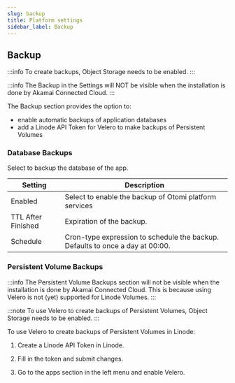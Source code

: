 ```yaml
---
slug: backup
title: Platform settings
sidebar_label: Backup
---
```


## Backup

:::info
To create backups, Object Storage needs to be enabled.
:::

:::info
The Backup in the Settings will NOT be visible when the installation is done by Akamai Connected Cloud. 
:::

The Backup section provides the option to:

- enable automatic backups of application databases
- add a Linode API Token for Velero to make backups of Persistent Volumes

### Database Backups

Select to backup the database of the app.

| Setting            | Description                                                                   |
| ------------------ | ----------------------------------------------------------------------------- |
| Enabled            | Select to enable the backup of Otomi platform services                        |
| TTL After Finished | Expiration of the backup.                                                     |
| Schedule           | Cron-type expression to schedule the backup. Defaults to once a day at 00:00. |

### Persistent Volume Backups

:::info
The Persistent Volume Backups section will not be visible when the installation is done by Akamai Connected Cloud. This is because using Velero is not (yet) supported for Linode Volumes.
:::

:::note
To use Velero to create backups of Persistent Volumes, Object Storage needs to be enabled.
:::

To use Velero to create backups of Persistent Volumes in Linode:

1. Create a Linode API Token in Linode.

2. Fill in the token and submit changes.

3. Go to the apps section in the left menu and enable Velero.
